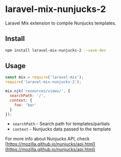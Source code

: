 # laravel-mix-nunjucks-2

Laravel Mix extension to compile Nunjucks templates.

## Install

```bash
npm install laravel-mix-nunjucks-2 --save-dev
```

## Usage

```javascript
const mix = require('laravel-mix');
require('laravel-mix-nunjucks-2');

mix.njk('resources/views/', {
  searchPath: '/',
  context: {
    foo: 'bar'
  }
});
```

* `searchPath` - Search path for templates/partials
* `context` - Nunjucks data passed to the template

For more info about Nunjucks API, check [https://mozilla.github.io/nunjucks/api.html](https://mozilla.github.io/nunjucks/api.html)